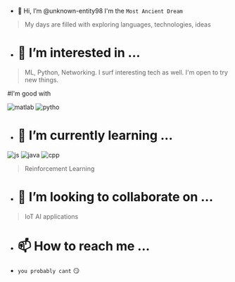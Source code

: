 - 👋 Hi, I’m @unknown-entity98
 I'm the `Most Ancient Dream`
> My days are filled with exploring languages, technologies, ideas
- # 👀 I’m interested in ...
> ML, Python, Networking. 
> I surf interesting tech as well.
> I'm open to try new things.

#I'm good with

![matlab](https://user-images.githubusercontent.com/97030480/210581871-937c4d08-de98-4a0d-b29f-0b9128994639.jpg)
![pytho](https://user-images.githubusercontent.com/97030480/210581856-0480e5e7-8025-4e9e-be04-d8bf3db6f1d5.jpg)

- # 🌱 I’m currently learning ...
![js](https://user-images.githubusercontent.com/97030480/210581827-6017cfcc-262c-49f4-9a96-bcb8bcdecc85.png)
![java](https://user-images.githubusercontent.com/97030480/210581812-6b5b4e66-ae54-42bc-9605-8cc0bd17bfd4.png)
![cpp](https://user-images.githubusercontent.com/97030480/210581794-719dad9d-a2c0-42da-891f-0446524f6d89.png)

>  Reinforcement Learning
- # 💞️ I’m looking to collaborate on ...
> IoT 
> AI applications
- # 📫 How to reach me ... 
- `you probably cant` 😏
<!---
unknown-entity98/unknown-entity98 is a ✨ special ✨ repository because its `README.md` (this file) appears on your GitHub profile.
You can click the Preview link to take a look at your changes.
--->
